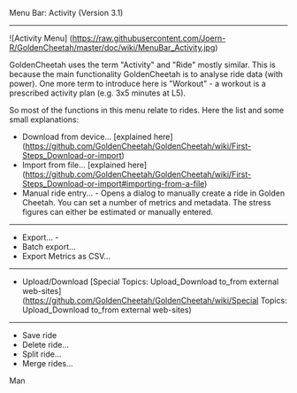 Menu Bar: Activity (Version 3.1)
***

![Activity Menu] (https://raw.githubusercontent.com/Joern-R/GoldenCheetah/master/doc/wiki/MenuBar_Activity.jpg)

GoldenCheetah uses the term "Activity" and "Ride" mostly similar. This is because the main functionality GoldenCheetah is to analyse ride data (with power). One more term to introduce here is "Workout" - a workout is a prescribed activity plan (e.g. 3x5 minutes at L5).

So most of the functions in this menu relate to rides. Here the list and some small explanations:

* Download from device... [explained here] (https://github.com/GoldenCheetah/GoldenCheetah/wiki/First-Steps_Download-or-import)
* Import from file... [explained here] (https://github.com/GoldenCheetah/GoldenCheetah/wiki/First-Steps_Download-or-import#importing-from-a-file)
* Manual ride entry... - Opens a dialog to manually create a ride in Golden Cheetah. You can set a number of metrics and metadata. The stress figures can either be estimated or manually entered.

***

* Export... - 
* Batch export...
* Export Metrics as CSV...

***

* Upload/Download [Special Topics: Upload_Download to_from external web-sites] (https://github.com/GoldenCheetah/GoldenCheetah/wiki/Special Topics: Upload_Download to_from external web-sites)

***

* Save ride
* Delete ride...
* Split ride...
* Merge rides...

Man
